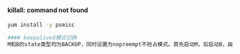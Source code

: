 #### killall: command not found
```bash
yum install -y psmisc

#### keepalived模式切换
M和B的state类型均为BACKUP，同时设置为nopreempt不抢占模式。首先启动M，后启动B，由于M的优先级为100，B不会抢占VIP；\nM宕机时，B称为主，接着M恢复正常，由于nopreempt模式，所以M不会抢夺VIP，B继续为主，防止频繁切换VIP所在的主机。
